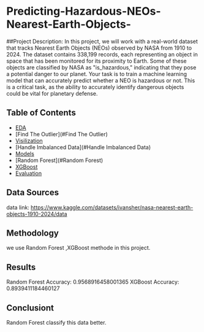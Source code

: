 # Predicting-Hazardous-NEOs-Nearest-Earth-Objects-
##Project Description:
In this project, we will work with a real-world dataset that tracks Nearest Earth Objects (NEOs)
observed by NASA from 1910 to 2024. The dataset contains 338,199 records, each representing
an object in space that has been monitored for its proximity to Earth. Some of these objects are
classified by NASA as "is_hazardous," indicating that they pose a potential danger to our planet.
Your task is to train a machine learning model that can accurately predict whether a NEO is
hazardous or not. This is a critical task, as the ability to accurately identify dangerous objects
could be vital for planetary defense.

## Table of Contents
- [EDA](#EDA)
- [Find The Outlier](#Find The Outlier)
- [Visilization](#Visilization)
- [Handle Imbalanced Data](#Handle Imbalanced Data)
- [Models](#Models)
- [Random Forest](#Random Forest)
- [XGBoost](#XGBoost)
- [Evaluation](#Evaluation)

## Data Sources
data link: https://www.kaggle.com/datasets/ivansher/nasa-nearest-earth-objects-1910-2024/data

## Methodology
we use Random Forest ,XGBoost methode in this project.
## Results
Random Forest Accuracy: 0.9568916458001365
XGBoost Accuracy: 0.8939411184460127

## Conclusiont
Random Forest classify this data better.
